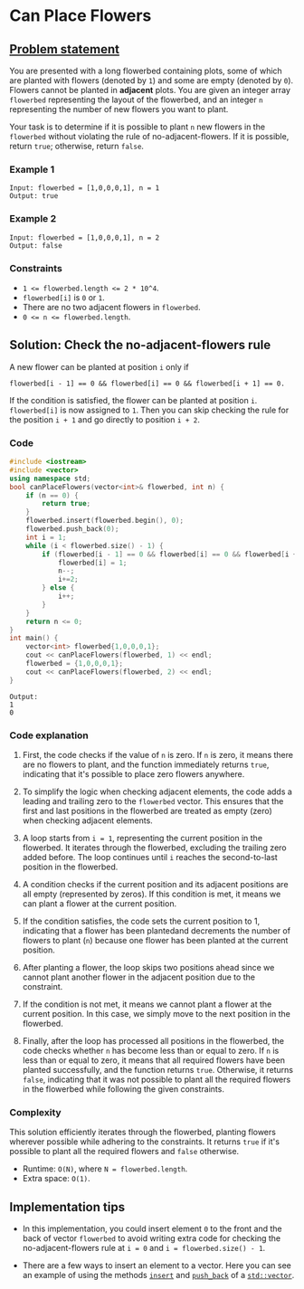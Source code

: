 # Can Place Flowers

## [Problem statement](https://leetcode.com/problems/can-place-flowers/)

You are presented with a long flowerbed containing plots, some of which are planted with flowers (denoted by `1`) and some are empty (denoted by `0`). Flowers cannot be planted in **adjacent** plots. You are given an integer array `flowerbed` representing the layout of the flowerbed, and an integer `n` representing the number of new flowers you want to plant.

Your task is to determine if it is possible to plant `n` new flowers in the `flowerbed` without violating the rule of no-adjacent-flowers. If it is possible, return `true`; otherwise, return `false`.

### Example 1
```text
Input: flowerbed = [1,0,0,0,1], n = 1
Output: true
```

### Example 2
```text
Input: flowerbed = [1,0,0,0,1], n = 2
Output: false
```

### Constraints

* `1 <= flowerbed.length <= 2 * 10^4`.
* `flowerbed[i]` is `0` or `1`.
* There are no two adjacent flowers in `flowerbed`.
* `0 <= n <= flowerbed.length`.

## Solution: Check the no-adjacent-flowers rule

A new flower can be planted at position `i` only if 
```text
flowerbed[i - 1] == 0 && flowerbed[i] == 0 && flowerbed[i + 1] == 0.
```
If the condition is satisfied, the flower can be planted at position `i`. `flowerbed[i]` is now assigned to `1`. Then you can skip checking the rule for the position `i + 1` and go directly to position `i + 2`. 

### Code
```cpp
#include <iostream>
#include <vector>
using namespace std;
bool canPlaceFlowers(vector<int>& flowerbed, int n) {
    if (n == 0) {
        return true;
    }
    flowerbed.insert(flowerbed.begin(), 0);
    flowerbed.push_back(0);
    int i = 1;
    while (i < flowerbed.size() - 1) {
        if (flowerbed[i - 1] == 0 && flowerbed[i] == 0 && flowerbed[i + 1] == 0) {
            flowerbed[i] = 1;
            n--;
            i+=2;
        } else {
            i++;
        }
    }
    return n <= 0;
}
int main() {
    vector<int> flowerbed{1,0,0,0,1};
    cout << canPlaceFlowers(flowerbed, 1) << endl;
    flowerbed = {1,0,0,0,1};
    cout << canPlaceFlowers(flowerbed, 2) << endl;
}
```
```text
Output:
1
0
```

### Code explanation

1. First, the code checks if the value of `n` is zero. If `n` is zero, it means there are no flowers to plant, and the function immediately returns `true`, indicating that it's possible to place zero flowers anywhere.

2. To simplify the logic when checking adjacent elements, the code adds a leading and trailing zero to the `flowerbed` vector. This ensures that the first and last positions in the flowerbed are treated as empty (zero) when checking adjacent elements.

3. A loop starts from `i = 1`, representing the current position in the flowerbed. It iterates through the flowerbed, excluding the trailing zero added before. The loop continues until `i` reaches the second-to-last position in the flowerbed.

4. A condition checks if the current position and its adjacent positions are all empty (represented by zeros). If this condition is met, it means we can plant a flower at the current position.

5. If the condition satisfies, the code sets the current position to 1, indicating that a flower has been plantedand decrements the number of flowers to plant (`n`) because one flower has been planted at the current position.

6. After planting a flower, the loop skips two positions ahead since we cannot plant another flower in the adjacent position due to the constraint.

7. If the condition is not met, it means we cannot plant a flower at the current position. In this case, we simply move to the next position in the flowerbed.

8. Finally, after the loop has processed all positions in the flowerbed, the code checks whether `n` has become less than or equal to zero. If `n` is less than or equal to zero, it means that all required flowers have been planted successfully, and the function returns `true`. Otherwise, it returns `false`, indicating that it was not possible to plant all the required flowers in the flowerbed while following the given constraints.


### Complexity
This solution efficiently iterates through the flowerbed, planting flowers wherever possible while adhering to the constraints. It returns `true` if it's possible to plant all the required flowers and `false` otherwise.

* Runtime: `O(N)`, where `N = flowerbed.length`.
* Extra space: `O(1)`.

## Implementation tips

* In this implementation, you could insert element `0` to the front and the back of vector `flowerbed` to avoid writing extra code for checking the no-adjacent-flowers rule at `i = 0` and `i = flowerbed.size() - 1`.

* There are a few ways to insert an element to a vector. Here you can see an example of using the methods [`insert`](https://en.cppreference.com/w/cpp/container/vector/insert) and [`push_back`](https://en.cppreference.com/w/cpp/container/vector/push_back) of a [`std::vector`](https://en.cppreference.com/w/cpp/container/vector).

